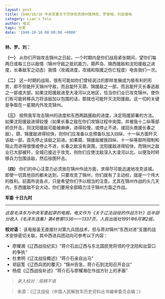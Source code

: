 ```yaml
---
layout: post
title: 1948/10/10 中央军委关于尽快攻克锦州致林彪、罗荣桓、刘亚楼电
category: Liao's Tele
author: 电文
tags: 分类
date: '1948-10-10 00:00:00 +0000'
---
```

**林、罗、刘：**

**（一）** 从你们开始攻击锦州之日起，一个时期内是你们战局紧张期间，望你们每两日或每三日以敌情（锦州守敌之抵抗能力，葫芦岛、锦西援敌和沈阳援敌之进度，长春敌军之动态）我情（攻城进度，攻城和阻援之伤亡程度）电告我们一次。

**（二）** 这一时期的战局，很有可能如你们曾经说过的那样发展成为极有利的形势，即不但能歼灭锦州守敌，而且能歼灭葫、锦援敌之一部，而且能歼灭长春逃敌之一部或大部。如果沈阳援敌进至大凌河以北地区，恰当你们业已攻克锦州，使你们有可能转移兵力将该敌加以包围的话，那就也可能歼灭沈阳援敌。这一切的关键是争取在一星期内外攻克锦州。

**（三）** 按照我军攻击锦州的进度和东西两路援敌的进度，决定阻援部署的方法。如果沈阳援敌进得较慢（如果长春之敌在你们攻锦过程中突围，并被我十二纵等部抓住歼击，则沈阳援敌可能被麻痹，进得较慢，或停止不进，或回头救援长春之敌），葫、锦援敌进得较快，则你们应准备以总预备队加入四纵、十一纵方面歼灭该敌一部，首先停止该敌之前进。如果葫、锦援敌被我四纵、十一纵等部所箝制和阻止而进得很慢或停止不进，长春之敌没有突围，沈阳援敌进得较快，而锦州之敌业已大部被歼，全城已接近于攻克，则你们应使沈敌深入大凌河以北，以便及时转移兵力包围该敌，然后徐图歼击。

**（四）** 你们的中心注意力必须放在锦州作战方面，求得尽可能迅速地攻克该城。即使一切其他目的都未达到，只要攻克了锦州，你们就有了主动权，就是一个伟大的胜利。前面所说各点，只是希望你们予以相当的注意。尤其在锦州作战的头几天内，东西援敌不会大动，你们要用全部精力注于锦州方面之作战。

**军委**
**十日九时**

---
*这是毛泽东为中央军委起草的电报。电文作为《关于辽沈战役的作战方针》后半部分收入《毛泽东选集》第4卷第1336——1337页，人民出版社1991年6月第2版。*

**校对语：**
该电报虽无直接针对第九兵团战术，但与蒋对锦州“东西对进”支援的战术安排密切关联，其中西进兵团动向可参考以下内容：
* 廖耀湘《辽西战役纪实》“蒋介石出辽西与东北国民党将领的守沈阳和出营口的争执”
* 杜聿明《辽沈战役概述》“蒋介石亲自出马”
* 郑庭笈《辽西兵团的覆灭》“锦州告急，蒋介石到沈阳召开会议”
* 杨焜《辽西战役补述》“蒋介石与廖耀湘在作战方针上的矛盾”

> *录入校对：观棋不语*

> 来源：《辽沈战役（中国人民解放军历史资料丛书编审委员会编 ）》
